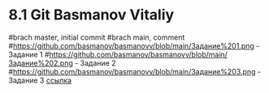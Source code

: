 # 8.1 Git Basmanov Vitaliy
#brach master, initial commit
#brach main, comment
#https://github.com/basmanov/basmanovv/blob/main/Задание%201.png - Задание 1
#https://github.com/basmanov/basmanovv/blob/main/Задание%202.png - Задание 2
#https://github.com/basmanov/basmanovv/blob/main/Задание%203.png - Задание 3
[ссылка](../head)
